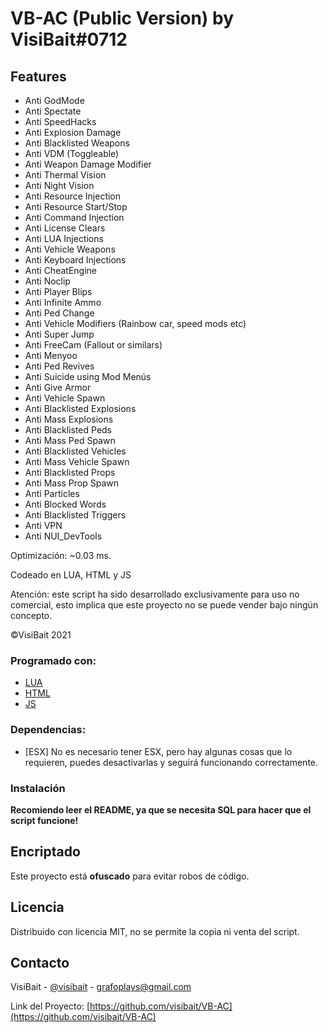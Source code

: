 # VB-AC (Public Version) by VisiBait#0712

## Features

- Anti GodMode
- Anti Spectate
- Anti SpeedHacks
- Anti Explosion Damage
- Anti Blacklisted Weapons
- Anti VDM (Toggleable)
- Anti Weapon Damage Modifier
- Anti Thermal Vision
- Anti Night Vision
- Anti Resource Injection
- Anti Resource Start/Stop
- Anti Command Injection
- Anti License Clears
- Anti LUA Injections
- Anti Vehicle Weapons
- Anti Keyboard Injections
- Anti CheatEngine 
- Anti Noclip
- Anti Player Blips
- Anti Infinite Ammo
- Anti Ped Change
- Anti Vehicle Modifiers (Rainbow car, speed mods etc)
- Anti Super Jump
- Anti FreeCam (Fallout or similars)
- Anti Menyoo
- Anti Ped Revives
- Anti Suicide using Mod Menús
- Anti Give Armor
- Anti Vehicle Spawn
- Anti Blacklisted Explosions
- Anti Mass Explosions
- Anti Blacklisted Peds
- Anti Mass Ped Spawn
- Anti Blacklisted Vehicles
- Anti Mass Vehicle Spawn
- Anti Blacklisted Props
- Anti Mass Prop Spawn
- Anti Particles
- Anti Blocked Words
- Anti Blacklisted Triggers
- Anti VPN
- Anti NUI_DevTools

Optimización: ~0.03 ms.

Codeado en LUA, HTML y JS

Atención: este script ha sido desarrollado exclusivamente para uso no comercial, esto implica que este proyecto no se puede vender bajo ningún concepto.

©VisiBait 2021

### Programado con:

* [LUA](https://www.lua.org/)
* [HTML](https://html.spec.whatwg.org/)
* [JS](https://developer.mozilla.org/es/docs/Web/JavaScript)

### Dependencias:

* [ESX] No es necesario tener ESX, pero hay algunas cosas que lo requieren, puedes desactivarlas y seguirá funcionando correctamente.

### Instalación

**Recomiendo leer el README, ya que se necesita SQL para hacer que el script funcione!**

## Encriptado

Este proyecto está **ofuscado** para evitar robos de código.

## Licencia

Distribuido con licencia MIT, no se permite la copia ni venta del script.
 
## Contacto

VisiBait - [@visibait](https://twitter.com/visibait) - grafoplays@gmail.com

Link del Proyecto: [https://github.com/visibait/VB-AC](https://github.com/visibait/VB-AC)
